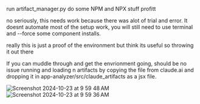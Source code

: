 run artifact_manager.py
do some NPM and NPX stuff
profitt

no seriously, this needs work because there was alot of trial and error. It doesnt automate most of the setup work, you will still need to use terminal and --force some component installs. 

really this is just a proof of the environment but think its useful so throwing it out there

If you can muddle through and get the envrionment going, should be no issue  running and loading n artifacts by copying the file from claude.ai and dropping it in app-analyzer/src/claude_artifacts as a jsx file.

![Screenshot 2024-10-23 at 9 59 48 AM](https://github.com/user-attachments/assets/eebf59ab-7c2f-47b7-97dd-bdf207fb1b77)
![Screenshot 2024-10-23 at 9 59 36 AM](https://github.com/user-attachments/assets/b4762cb4-6a3f-4900-9dae-b06c21cd9bc7)
